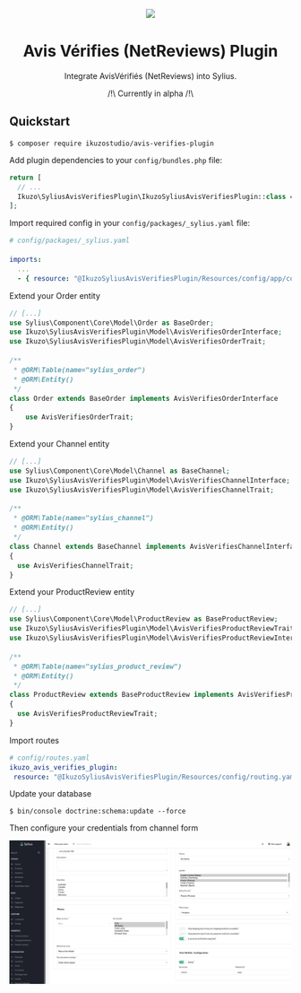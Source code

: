 <p align="center">
    <a href="https://sylius.com" target="_blank">
        <img src="https://demo.sylius.com/assets/shop/img/logo.png" />
    </a>
</p>

<h1 align="center">Avis Vérifies (NetReviews) Plugin</h1>

<p align="center">Integrate AvisVérifiés (NetReviews) into Sylius.</p>
<p align="center">/!\ Currently in alpha /!\</p>

## Quickstart


```
$ composer require ikuzostudio/avis-verifies-plugin
```

Add plugin dependencies to your `config/bundles.php` file:

```php
return [
  // ...
  Ikuzo\SyliusAvisVerifiesPlugin\IkuzoSyliusAvisVerifiesPlugin::class => ['all' => true],
];
```

Import required config in your `config/packages/_sylius.yaml` file:

```yaml
# config/packages/_sylius.yaml

imports:
  ...
  - { resource: "@IkuzoSyliusAvisVerifiesPlugin/Resources/config/app/config.yaml"}
```


Extend your Order entity
```php
// [...]
use Sylius\Component\Core\Model\Order as BaseOrder;
use Ikuzo\SyliusAvisVerifiesPlugin\Model\AvisVerifiesOrderInterface;
use Ikuzo\SyliusAvisVerifiesPlugin\Model\AvisVerifiesOrderTrait;

/**
 * @ORM\Table(name="sylius_order")
 * @ORM\Entity()
 */
class Order extends BaseOrder implements AvisVerifiesOrderInterface
{
    use AvisVerifiesOrderTrait;
}
```

Extend your Channel entity
```php
// [...]
use Sylius\Component\Core\Model\Channel as BaseChannel;
use Ikuzo\SyliusAvisVerifiesPlugin\Model\AvisVerifiesChannelInterface;
use Ikuzo\SyliusAvisVerifiesPlugin\Model\AvisVerifiesChannelTrait;

/**
 * @ORM\Table(name="sylius_channel")
 * @ORM\Entity()
 */
class Channel extends BaseChannel implements AvisVerifiesChannelInterface
{
  use AvisVerifiesChannelTrait;
}
```

Extend your ProductReview entity
```php
// [...]
use Sylius\Component\Core\Model\ProductReview as BaseProductReview;
use Ikuzo\SyliusAvisVerifiesPlugin\Model\AvisVerifiesProductReviewTrait;
use Ikuzo\SyliusAvisVerifiesPlugin\Model\AvisVerifiesProductReviewInterface;

/**
 * @ORM\Table(name="sylius_product_review")
 * @ORM\Entity()
 */
class ProductReview extends BaseProductReview implements AvisVerifiesProductReviewInterface
{
  use AvisVerifiesProductReviewTrait;
}
```

Import routes
```yaml
# config/routes.yaml
ikuzo_avis_verifies_plugin:
 resource: "@IkuzoSyliusAvisVerifiesPlugin/Resources/config/routing.yaml"
```

Update your database

```
$ bin/console doctrine:schema:update --force
```

Then configure your credentials from channel form 

<img src="doc/config.png" />


